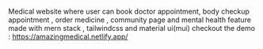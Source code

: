 Medical website where user can book doctor appointment, body checkup appointment  , order medicine , community page and mental health feature made with mern stack , tailwindcss and material ui(mui)
checkout the demo : https://amazingmedical.netlify.app/
